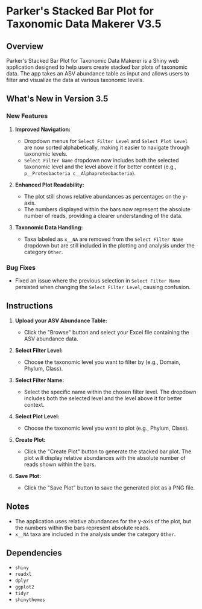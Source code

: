 # Parker's Stacked Bar Plot for Taxonomic Data Makerer V3.5

## Overview
Parker's Stacked Bar Plot for Taxonomic Data Makerer is a Shiny web application designed to help users create stacked bar plots of taxonomic data. The app takes an ASV abundance table as input and allows users to filter and visualize the data at various taxonomic levels.

## What's New in Version 3.5

### New Features
1. **Improved Navigation:**
   - Dropdown menus for `Select Filter Level` and `Select Plot Level` are now sorted alphabetically, making it easier to navigate through taxonomic levels.
   - `Select Filter Name` dropdown now includes both the selected taxonomic level and the level above it for better context (e.g., `p__Proteobacteria c__Alphaproteobacteria`).

2. **Enhanced Plot Readability:**
   - The plot still shows relative abundances as percentages on the y-axis.
   - The numbers displayed within the bars now represent the absolute number of reads, providing a clearer understanding of the data.

3. **Taxonomic Data Handling:**
   - Taxa labeled as `x__NA` are removed from the `Select Filter Name` dropdown but are still included in the plotting and analysis under the category `Other`.

### Bug Fixes
- Fixed an issue where the previous selection in `Select Filter Name` persisted when changing the `Select Filter Level`, causing confusion.

## Instructions

1. **Upload your ASV Abundance Table:**
   - Click the "Browse" button and select your Excel file containing the ASV abundance data.

2. **Select Filter Level:**
   - Choose the taxonomic level you want to filter by (e.g., Domain, Phylum, Class).

3. **Select Filter Name:**
   - Select the specific name within the chosen filter level. The dropdown includes both the selected level and the level above it for better context.

4. **Select Plot Level:**
   - Choose the taxonomic level you want to plot (e.g., Phylum, Class).

5. **Create Plot:**
   - Click the "Create Plot" button to generate the stacked bar plot. The plot will display relative abundances with the absolute number of reads shown within the bars.

6. **Save Plot:**
   - Click the "Save Plot" button to save the generated plot as a PNG file.

## Notes
- The application uses relative abundances for the y-axis of the plot, but the numbers within the bars represent absolute reads.
- `x__NA` taxa are included in the analysis under the category `Other`.

## Dependencies
- `shiny`
- `readxl`
- `dplyr`
- `ggplot2`
- `tidyr`
- `shinythemes`
